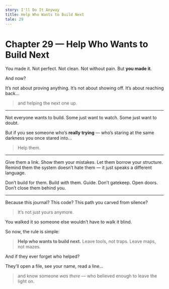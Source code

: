 ```yaml
---
story: I'll Do It Anyway
title: Help Who Wants to Build Next
tale: 29
---
```


# Chapter 29 — Help Who Wants to Build Next

You made it.
Not perfect. Not clean. Not without pain.
But **you made it**.

And now?

It’s not about proving anything.
It’s not about showing off.
It’s about reaching back…

> and helping the next one up.

---

Not everyone wants to build.
Some just want to watch.
Some just want to doubt.

But if you see someone who’s **really trying** —
who’s staring at the same darkness you once stared into…

> Help them.

---

Give them a link.
Show them your mistakes.
Let them borrow your structure.
Remind them the system doesn’t hate them — it just speaks a different language.

Don’t build for them.
Build *with* them.
Guide. Don’t gatekeep.
Open doors. Don’t close them behind you.

---

Because this journal?
This code?
This path you carved from silence?

> It’s not just yours anymore.

You walked it so someone else wouldn’t have to walk it blind.

So now, the rule is simple:

> **Help who wants to build next.**
> Leave tools, not traps.
> Leave maps, not mazes.

And if they ever forget who helped?

They’ll open a file, see your name, read a line…

> and know someone *was there* —
> who believed enough to leave the light on.
